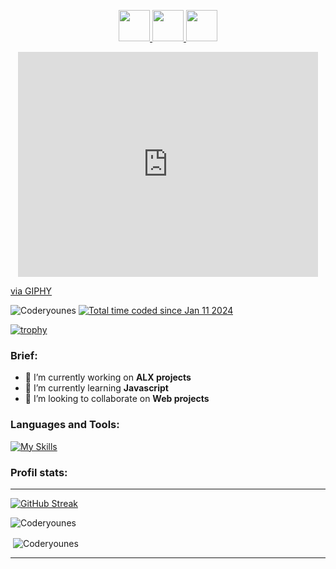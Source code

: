 <p align="center">
<a href="https://younesb.tech/">
  <img height="50" src="https://user-images.githubusercontent.com/46517096/166972883-f5f1d88c-0246-4374-88ac-ded0f2cf0699.png"/>
</a>
<a href="https://www.linkedin.com/in/younes-bousfiha-9838361a6/">
  <img height="50" src="https://user-images.githubusercontent.com/46517096/166973395-19676cd8-f8ec-4abf-83ff-da8243505b82.png"/>
</a>
<a href="https://twitter.com/bousfiha_younes">
  <img height="50" src="https://user-images.githubusercontent.com/46517096/166974271-91dfa250-d70b-4cb9-8707-f1bda1b708c3.png"/>
</a>
  </p>
  <p align="center">
 <iframe src="https://giphy.com/embed/qgQUggAC3Pfv687qPC" width="480" height="360" frameBorder="0" class="giphy-embed" allowFullScreen></iframe><p><a href="https://giphy.com/gifs/dommespace-domme-space-programador-qgQUggAC3Pfv687qPC">via GIPHY</a></p>
</p>
<p align="left"> <img src="https://komarev.com/ghpvc/?username=Coderyounes&label=Profile%20views&color=0e75b6&style=flat" alt="Coderyounes" /> 
<a href="https://wakatime.com/@018cf9a4-8f82-4e62-ae08-b38961e8dd07"><img src="https://wakatime.com/badge/user/018cf9a4-8f82-4e62-ae08-b38961e8dd07.svg" alt="Total time coded since Jan 11 2024" /></a>
</p>

[![trophy](https://github-profile-trophy.vercel.app/?username=Coderyounes&theme=darkhub)](https://github.com/ryo-ma/github-profile-trophy)

<h3 align="left">Brief:</h3>
<ul>
  <li>🔭 I’m currently working on  <strong>ALX projects</strong></li>
  <li>🌱 I’m currently learning <strong>Javascript</strong></li>
  <li>👯 I’m looking to collaborate on <strong>Web projects</strong></li>
</ul>

<h3 align="left">Languages and Tools:</h3>

[![My Skills](https://skillicons.dev/icons?i=html,css,git,bash,c,linux,mysql,python,tailwind,flask)](https://skillicons.dev)

<h3 align="left">Profil stats:</h3>
<hr>

[![GitHub Streak](https://streak-stats.demolab.com?user=Coderyounes&theme=tokyonight-duo)](https://git.io/streak-stats)

<p><img align="center" src="https://github-readme-stats.vercel.app/api/top-langs?username=Coderyounes&theme=github_dark&show_icons=true&locale=en&layout=compact" alt="Coderyounes" /></p>

<p>&nbsp;<img align="center" src="https://github-readme-stats.vercel.app/api?username=Coderyounes&theme=github_dark&show_icons=true&locale=en" alt="Coderyounes" /></p>

<hr>
